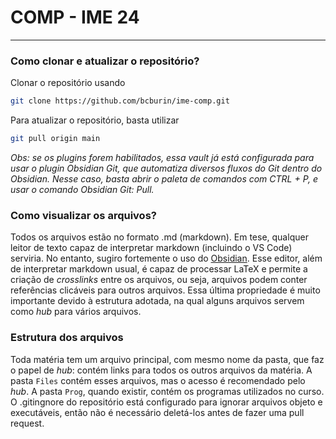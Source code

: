# COMP - IME 24

---

### Como clonar e atualizar o repositório?

Clonar o repositório usando

```bash
git clone https://github.com/bcburin/ime-comp.git
```


Para atualizar o repositório, basta utilizar

```bash
git pull origin main
```

*Obs: se os plugins forem habilitados, essa vault já está configurada para usar o plugin Obsidian Git, que automatiza diversos fluxos do Git dentro do Obsidian. Nesse caso, basta abrir o paleta de comandos com CTRL + P, e usar o comando Obsidian Git: Pull.*

### Como visualizar os arquivos?

Todos os arquivos estão no formato .md (markdown). Em tese, qualquer leitor de texto capaz de interpretar markdown (incluindo o VS Code) serviria. No entanto, sugiro fortemente o uso do [Obsidian](https://obsidian.md/). Esse editor, além de interpretar markdown usual, é capaz de processar LaTeX e permite a criação de _crosslinks_ entre os arquivos, ou seja, arquivos podem conter referências clicáveis para outros arquivos. Essa última propriedade é muito importante devido à estrutura adotada, na qual alguns arquivos servem como _hub_ para vários arquivos.

### Estrutura dos arquivos

Toda matéria tem um arquivo principal, com mesmo nome da pasta, que faz o papel de _hub_: contém links para todos os outros arquivos da matéria. A pasta `Files` contém esses arquivos, mas o acesso é recomendado pelo _hub_. A pasta `Prog`, quando existir, contém os programas utilizados no curso. O .gitingnore do repositório está configurado para ignorar arquivos objeto e executáveis, então não é necessário deletá-los antes de fazer uma pull request.
